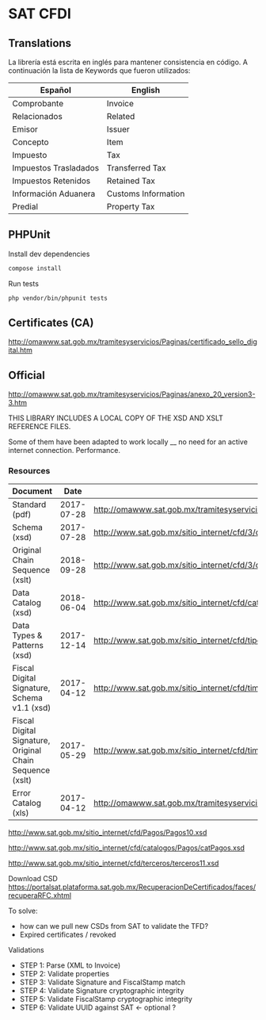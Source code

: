 # SAT CFDI


## Translations
La librería está escrita en inglés para mantener consistencia en código.
A continuación la lista de Keywords que fueron utilizados:

| Español | English |
| ------------- | ------------- |
| Comprobante | Invoice |
| Relacionados | Related |
| Emisor | Issuer |
| Concepto | Item |
| Impuesto | Tax |
| Impuestos Trasladados | Transferred Tax |
| Impuestos Retenidos | Retained Tax |
| Información Aduanera | Customs Information |
| Predial | Property Tax |



## PHPUnit

Install dev dependencies
```bash
compose install
```

Run tests
```bash
php vendor/bin/phpunit tests
```

## Certificates (CA)
http://omawww.sat.gob.mx/tramitesyservicios/Paginas/certificado_sello_digital.htm



## Official

http://omawww.sat.gob.mx/tramitesyservicios/Paginas/anexo_20_version3-3.htm

THIS LIBRARY INCLUDES A LOCAL COPY OF THE XSD AND XSLT REFERENCE FILES.

Some of them have been adapted to work locally __ no need for an active internet connection.
Performance.

### Resources

| Document | Date | URL |
|----------|------|-----|
| Standard (pdf) | 2017-07-28 | http://omawww.sat.gob.mx/tramitesyservicios/Paginas/documentos/cfdv33.pdf |
| Schema (xsd) | 2017-07-28 | http://www.sat.gob.mx/sitio_internet/cfd/3/cfdv33.xsd |
| Original Chain Sequence (xslt) | 2018-09-28 | http://www.sat.gob.mx/sitio_internet/cfd/3/cadenaoriginal_3_3/cadenaoriginal_3_3.xslt |
| Data Catalog (xsd) | 2018-06-04 | http://www.sat.gob.mx/sitio_internet/cfd/catalogos/catCFDI.xsd |
| Data Types & Patterns (xsd) | 2017-12-14 | http://www.sat.gob.mx/sitio_internet/cfd/tipoDatos/tdCFDI/tdCFDI.xsd |
| Fiscal Digital Signature, Schema v1.1 (xsd) | 2017-04-12 | http://www.sat.gob.mx/sitio_internet/cfd/timbrefiscaldigital/TimbreFiscalDigitalv11.xsd
| Fiscal Digital Signature, Original Chain Sequence (xslt) | 2017-05-29 | http://www.sat.gob.mx/sitio_internet/cfd/timbrefiscaldigital/cadenaoriginal_TFD_1_1.xslt |
| Error Catalog (xls) | 2017-04-12 | http://omawww.sat.gob.mx/tramitesyservicios/Paginas/documentos/MatrizDeErrores_CFDI_v33.xls |


http://www.sat.gob.mx/sitio_internet/cfd/Pagos/Pagos10.xsd

http://www.sat.gob.mx/sitio_internet/cfd/catalogos/Pagos/catPagos.xsd

http://www.sat.gob.mx/sitio_internet/cfd/terceros/terceros11.xsd

Download CSD
https://portalsat.plataforma.sat.gob.mx/RecuperacionDeCertificados/faces/recuperaRFC.xhtml


To solve:
- how can we pull new CSDs from SAT to validate the TFD?
- Expired certificates / revoked

Validations

- STEP 1: Parse (XML to Invoice)
- STEP 2: Validate properties
- STEP 3: Validate Signature and FiscalStamp match
- STEP 4: Validate Signature cryptographic integrity
- STEP 5: Validate FiscalStamp cryptographic integrity
- STEP 6: Validate UUID against SAT <- optional ?